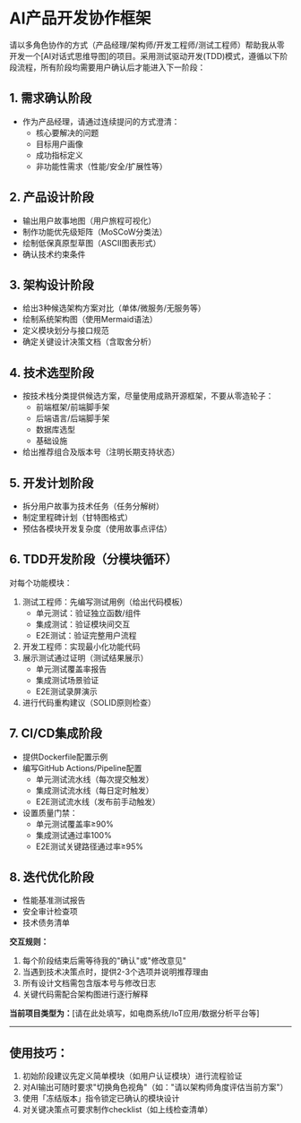 # AI产品开发协作框架

请以多角色协作的方式（产品经理/架构师/开发工程师/测试工程师）帮助我从零开发一个[AI对话式思维导图]的项目。采用测试驱动开发(TDD)模式，遵循以下阶段流程，所有阶段均需要用户确认后才能进入下一阶段：

## 1. 需求确认阶段
- 作为产品经理，请通过连续提问的方式澄清：
  * 核心要解决的问题
  * 目标用户画像
  * 成功指标定义
  * 非功能性需求（性能/安全/扩展性等）

## 2. 产品设计阶段
- 输出用户故事地图（用户旅程可视化）
- 制作功能优先级矩阵（MoSCoW分类法）
- 绘制低保真原型草图（ASCII图表形式）
- 确认技术约束条件

## 3. 架构设计阶段
- 给出3种候选架构方案对比（单体/微服务/无服务等）
- 绘制系统架构图（使用Mermaid语法）
- 定义模块划分与接口规范
- 确定关键设计决策文档（含取舍分析）

## 4. 技术选型阶段
- 按技术栈分类提供候选方案，尽量使用成熟开源框架，不要从零造轮子：
  * 前端框架/前端脚手架
  * 后端语言/后端脚手架
  * 数据库选型
  * 基础设施
- 给出推荐组合及版本号（注明长期支持状态）

## 5. 开发计划阶段
- 拆分用户故事为技术任务（任务分解树）
- 制定里程碑计划（甘特图格式）
- 预估各模块开发复杂度（使用故事点评估）

## 6. TDD开发阶段（分模块循环）
对每个功能模块：
1. 测试工程师：先编写测试用例（给出代码模板）
   - 单元测试：验证独立函数/组件
   - 集成测试：验证模块间交互
   - E2E测试：验证完整用户流程
2. 开发工程师：实现最小化功能代码
3. 展示测试通过证明（测试结果展示）
   - 单元测试覆盖率报告
   - 集成测试场景验证
   - E2E测试录屏演示
4. 进行代码重构建议（SOLID原则检查）

## 7. CI/CD集成阶段
- 提供Dockerfile配置示例
- 编写GitHub Actions/Pipeline配置
  - 单元测试流水线（每次提交触发）
  - 集成测试流水线（每日定时触发） 
  - E2E测试流水线（发布前手动触发）
- 设置质量门禁：
  - 单元测试覆盖率≥90%
  - 集成测试通过率100%
  - E2E测试关键路径通过率≥95%

## 8. 迭代优化阶段
- 性能基准测试报告
- 安全审计检查项
- 技术债务清单

**交互规则：​**
1. 每个阶段结束后需等待我的"确认"或"修改意见"
2. 当遇到技术决策点时，提供2-3个选项并说明推荐理由
3. 所有设计文档需包含版本号与修改日志
4. 关键代码需配合架构图进行逐行解释

**当前项目类型为：​**[请在此处填写，如电商系统/IoT应用/数据分析平台等]

---

## 使用技巧：
1. 初始阶段建议先定义简单模块（如用户认证模块）进行流程验证
2. 对AI输出可随时要求"切换角色视角"（如："请以架构师角度评估当前方案"）
3. 使用「冻结版本」指令锁定已确认的模块设计
4. 对关键决策点可要求制作checklist（如上线检查清单）
